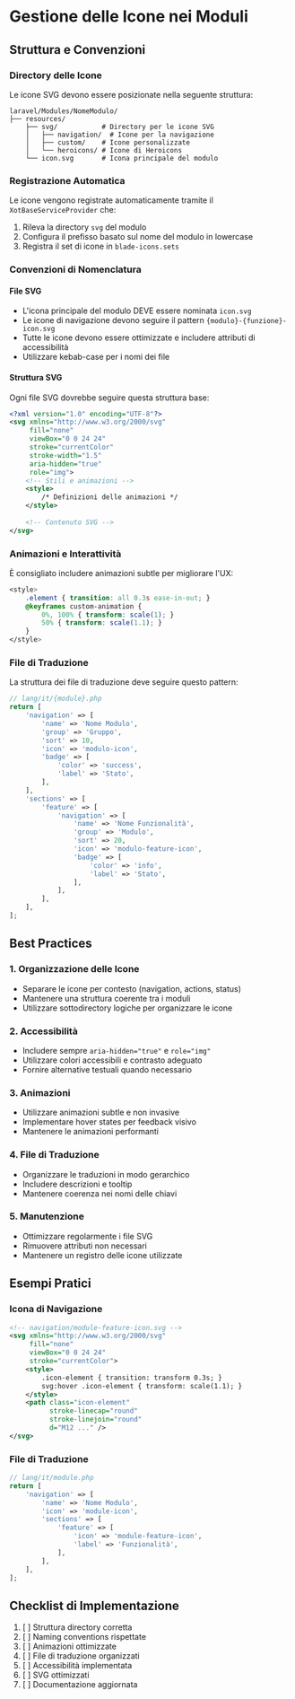 # Gestione delle Icone nei Moduli

## Struttura e Convenzioni

### Directory delle Icone
Le icone SVG devono essere posizionate nella seguente struttura:
```
laravel/Modules/NomeModulo/
├── resources/
    ├── svg/           # Directory per le icone SVG
    │   ├── navigation/  # Icone per la navigazione
    │   ├── custom/    # Icone personalizzate
    │   └── heroicons/ # Icone di Heroicons
    └── icon.svg       # Icona principale del modulo
```

### Registrazione Automatica
Le icone vengono registrate automaticamente tramite il `XotBaseServiceProvider` che:
1. Rileva la directory `svg` del modulo
2. Configura il prefisso basato sul nome del modulo in lowercase
3. Registra il set di icone in `blade-icons.sets`

### Convenzioni di Nomenclatura
#### File SVG
- L'icona principale del modulo DEVE essere nominata `icon.svg`
- Le icone di navigazione devono seguire il pattern `{modulo}-{funzione}-icon.svg`
- Tutte le icone devono essere ottimizzate e includere attributi di accessibilità
- Utilizzare kebab-case per i nomi dei file

#### Struttura SVG
Ogni file SVG dovrebbe seguire questa struttura base:
```xml
<?xml version="1.0" encoding="UTF-8"?>
<svg xmlns="http://www.w3.org/2000/svg" 
     fill="none" 
     viewBox="0 0 24 24" 
     stroke="currentColor"
     stroke-width="1.5"
     aria-hidden="true" 
     role="img">
    <!-- Stili e animazioni -->
    <style>
        /* Definizioni delle animazioni */
    </style>
    
    <!-- Contenuto SVG -->
</svg>
```

### Animazioni e Interattività
È consigliato includere animazioni subtle per migliorare l'UX:
```css
<style>
    .element { transition: all 0.3s ease-in-out; }
    @keyframes custom-animation {
        0%, 100% { transform: scale(1); }
        50% { transform: scale(1.1); }
    }
</style>
```

### File di Traduzione
La struttura dei file di traduzione deve seguire questo pattern:

```php
// lang/it/{module}.php
return [
    'navigation' => [
        'name' => 'Nome Modulo',
        'group' => 'Gruppo',
        'sort' => 10,
        'icon' => 'modulo-icon',
        'badge' => [
            'color' => 'success',
            'label' => 'Stato',
        ],
    ],
    'sections' => [
        'feature' => [
            'navigation' => [
                'name' => 'Nome Funzionalità',
                'group' => 'Modulo',
                'sort' => 20,
                'icon' => 'modulo-feature-icon',
                'badge' => [
                    'color' => 'info',
                    'label' => 'Stato',
                ],
            ],
        ],
    ],
];
```

## Best Practices

### 1. Organizzazione delle Icone
- Separare le icone per contesto (navigation, actions, status)
- Mantenere una struttura coerente tra i moduli
- Utilizzare sottodirectory logiche per organizzare le icone

### 2. Accessibilità
- Includere sempre `aria-hidden="true"` e `role="img"`
- Utilizzare colori accessibili e contrasto adeguato
- Fornire alternative testuali quando necessario

### 3. Animazioni
- Utilizzare animazioni subtle e non invasive
- Implementare hover states per feedback visivo
- Mantenere le animazioni performanti

### 4. File di Traduzione
- Organizzare le traduzioni in modo gerarchico
- Includere descrizioni e tooltip
- Mantenere coerenza nei nomi delle chiavi

### 5. Manutenzione
- Ottimizzare regolarmente i file SVG
- Rimuovere attributi non necessari
- Mantenere un registro delle icone utilizzate

## Esempi Pratici

### Icona di Navigazione
```xml
<!-- navigation/module-feature-icon.svg -->
<svg xmlns="http://www.w3.org/2000/svg" 
     fill="none" 
     viewBox="0 0 24 24" 
     stroke="currentColor">
    <style>
        .icon-element { transition: transform 0.3s; }
        svg:hover .icon-element { transform: scale(1.1); }
    </style>
    <path class="icon-element" 
          stroke-linecap="round" 
          stroke-linejoin="round" 
          d="M12 ..." />
</svg>
```

### File di Traduzione
```php
// lang/it/module.php
return [
    'navigation' => [
        'name' => 'Nome Modulo',
        'icon' => 'module-icon',
        'sections' => [
            'feature' => [
                'icon' => 'module-feature-icon',
                'label' => 'Funzionalità',
            ],
        ],
    ],
];
```

## Checklist di Implementazione

1. [ ] Struttura directory corretta
2. [ ] Naming conventions rispettate
3. [ ] Animazioni ottimizzate
4. [ ] File di traduzione organizzati
5. [ ] Accessibilità implementata
6. [ ] SVG ottimizzati
7. [ ] Documentazione aggiornata 